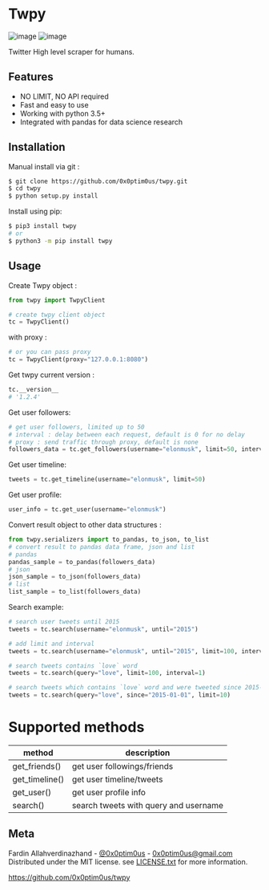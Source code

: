 
Twpy
====

![image](https://pepy.tech/badge/twpy) ![image](https://pepy.tech/badge/twpy/week)

Twitter High level scraper for humans.

Features
--------

- NO LIMIT, NO API required
- Fast and easy to use
- Working with python 3.5+
- Integrated with pandas for data science research

Installation
------------

Manual install via git :

```bash
$ git clone https://github.com/0x0ptim0us/twpy.git
$ cd twpy
$ python setup.py install
```

Install using pip:

```bash
$ pip3 install twpy
# or
$ python3 -m pip install twpy
```

Usage
-----

Create Twpy object :

```python
from twpy import TwpyClient 

# create twpy client object
tc = TwpyClient()
```

with proxy :

```python
# or you can pass proxy
tc = TwpyClient(proxy="127.0.0.1:8080")
```

Get twpy current version :

```python
tc.__version__
# '1.2.4'
```


Get user followers:

```python
# get user followers, limited up to 50
# interval : delay between each request, default is 0 for no delay
# proxy : send traffic through proxy, default is none
followers_data = tc.get_followers(username="elonmusk", limit=50, interval=1)
```

Get user timeline:

```python
tweets = tc.get_timeline(username="elonmusk", limit=50)
```

Get user profile:

```python
user_info = tc.get_user(username="elonmusk")
```

Convert result object to other data structures :

```python
from twpy.serializers import to_pandas, to_json, to_list
# convert result to pandas data frame, json and list
# pandas
pandas_sample = to_pandas(followers_data)
# json
json_sample = to_json(followers_data)
# list
list_sample = to_list(followers_data)
```

Search example:

```python
# search user tweets until 2015
tweets = tc.search(username="elonmusk", until="2015")

# add limit and interval
tweets = tc.search(username="elonmusk", until="2015", limit=100, interval=1)

# search tweets contains `love` word
tweets = tc.search(query="love", limit=100, interval=1)

# search tweets which contains `love` word and were tweeted since 2015-01-01
tweets = tc.search(query="love", since="2015-01-01", limit=10)
```

  # Supported methods
| method | description |
|--|--|
| get_friends() | get user followings/friends |
| get_timeline()  | get user timeline/tweets |
| get_user() | get user profile info |
| search() | search tweets with query and username |

Meta
----

Fardin Allahverdinazhand -  [\@0x0ptim0us](https://twitter.com/0x0ptim0us) - <0x0ptim0us@gmail.com>  Distributed under the MIT license. see  [LICENSE.txt](https://github.com/0x0ptim0us/twpy/blob/master/LICENSE.txt)
for more information.

<https://github.com/0x0ptim0us/twpy>
